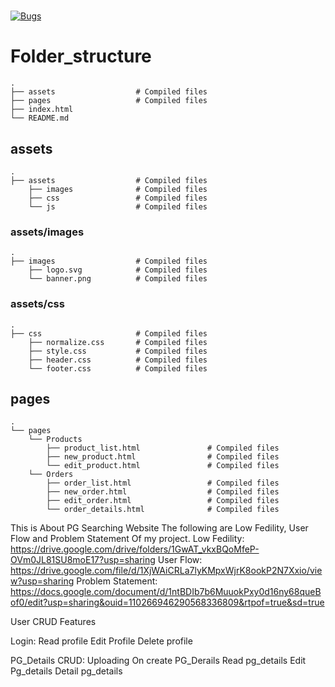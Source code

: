 # 

[![Bugs](https://sonarcloud.io/api/project_badges/measure?project=fssa-batch3_bhavanasi.ramalinga__web_project&metric=bugs)](https://sonarcloud.io/summary/new_code?id=fssa-batch3_bhavanasi.ramalinga__web_project)


# Folder_structure

    .
    ├── assets                  # Compiled files 
    ├── pages                   # Compiled files
    ├── index.html
    └── README.md

## assets

    .
    ├── assets                  # Compiled files 
        ├── images              # Compiled files 
        ├── css                 # Compiled files 
        └── js                  # Compiled files 

### assets/images

    .
    ├── images                  # Compiled files 
        ├── logo.svg            # Compiled files 
        └── banner.png          # Compiled files 

### assets/css

    .
    ├── css                     # Compiled files 
        ├── normalize.css       # Compiled files 
        ├── style.css           # Compiled files 
        ├── header.css          # Compiled files 
        └── footer.css          # Compiled files 

## pages

    .
    └── pages                         
        └── Products                  
            ├── product_list.html               # Compiled files
            ├── new_product.html                # Compiled files
            └── edit_product.html               # Compiled files
        └── Orders                              
            ├── order_list.html                 # Compiled files
            ├── new_order.html                  # Compiled files
            ├── edit_order.html                 # Compiled files
            └── order_details.html              # Compiled files

This is About PG Searching Website
The following are Low Fedility, User Flow and Problem Statement Of my project.
  Low Fedility: https://drive.google.com/drive/folders/1GwAT_vkxBQoMfeP-OVm0JL81SU8moE17?usp=sharing
  User Flow: https://drive.google.com/file/d/1XjWAiCRLa7lyKMpxWjrK8ookP2N7Xxio/view?usp=sharing
  Problem Statement:  https://docs.google.com/document/d/1ntBDIb7b6MuuokPxy0d16ny68queBof0/edit?usp=sharing&ouid=110266946290568336809&rtpof=true&sd=true

  User CRUD Features

  Login:
  Read profile
  Edit Profile
  Delete profile
  

  PG_Details CRUD:
  Uploading On create  PG_Derails
  Read pg_details
  Edit Pg_details
  Detail pg_details

  